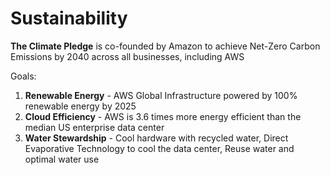 # Sustainability

**The Climate Pledge** is co-founded by Amazon to achieve Net-Zero Carbon Emissions by 2040 across all businesses, including AWS

Goals:

1. **Renewable Energy** - AWS Global Infrastructure powered by 100% renewable energy by 2025
2. **Cloud Efficiency** - AWS is 3.6 times more energy efficient than the median US  enterprise data center
3. **Water Stewardship** - Cool hardware with recycled water, Direct Evaporative Technology to cool the data center, Reuse water and optimal water use